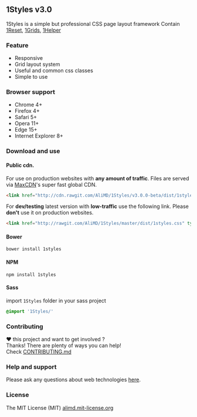 ## 1Styles v3.0
1Styles is a simple but professional CSS page layout framework Contain [1Reset](http://alimd.github.io/1Reset), [1Grids](http://alimd.github.io/1Grids), [1Helper](http://alimd.github.io/1Helper)  

### Feature
* Responsive
* Grid layout system
* Useful and common css classes
* Simple to use

### Browser support
* Chrome 4+
* Firefox 4+
* Safari 5+
* Opera 11+
* Edge 15+
* Internet Explorer 8+

### Download and use

#### Public cdn.  
For use on production websites with **any amount of traffic**. Files are served via [MaxCDN](http://www.maxcdn.com/)'s super fast global CDN.  
```html
<link href="http://cdn.rawgit.com/AliMD/1Styles/v3.0.0-beta/dist/1styles.css" type="text/css" rel="stylesheet" />
```

For **dev/testing** latest version with **low-traffic** use the following link. Please **don't** use it on production websites.  
```html
<link href="http://rawgit.com/AliMD/1Styles/master/dist/1styles.css" type="text/css" rel="stylesheet" />
```

#### Bower
```shell
bower install 1styles
```

#### NPM
```shell
npm install 1styles
```

#### Sass
import `1Styles` folder in your sass project
```scss
@import '1Styles/'
```

### Contributing
**♥** this project and want to get involved ?  
Thanks! There are plenty of ways you can help!  
Check [CONTRIBUTING.md](./CONTRIBUTING.md)

### Help and support
Please ask any questions about web technologies [here](http://github.com/AliMD/1Tuts/issues).

### License
The MIT License (MIT) [alimd.mit-license.org](http://alimd.mit-license.org)
